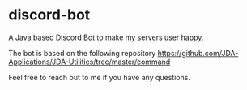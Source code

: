# discord-bot
A Java based Discord Bot to make my servers user happy.

The bot is based on the following repository https://github.com/JDA-Applications/JDA-Utilities/tree/master/command

Feel free to reach out to me if you have any questions.
